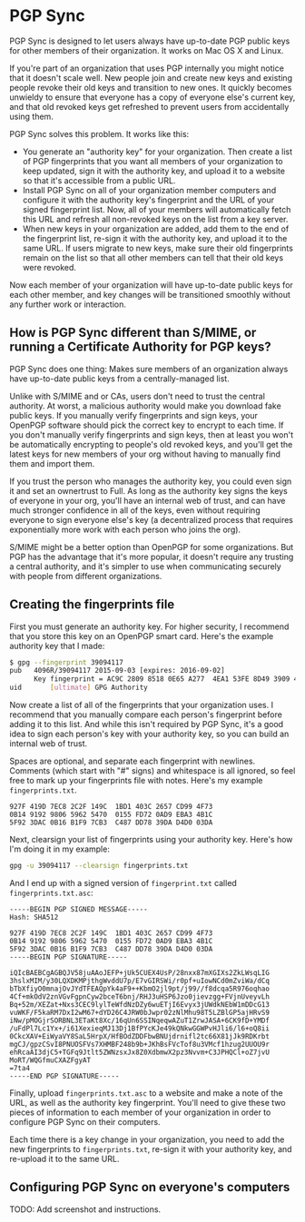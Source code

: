 # PGP Sync

PGP Sync is designed to let users always have up-to-date PGP public keys for other members of their organization. It works on Mac OS X and Linux.

If you're part of an organization that uses PGP internally you might notice that it doesn't scale well. New people join and create new keys and existing people revoke their old keys and transition to new ones. It quickly becomes unwieldy to ensure that everyone has a copy of everyone else's current key, and that old revoked keys get refreshed to prevent users from accidentally using them.

PGP Sync solves this problem. It works like this:

* You generate an "authority key" for your organization. Then create a list of PGP fingerprints that you want all members of your organization to keep updated, sign it with the authority key, and upload it to a website so that it's accessible from a public URL.
* Install PGP Sync on all of your organization member computers and configure it with the authority key's fingerprint and the URL of your signed fingerprint list. Now, all of your members will automatically fetch this URL and refresh all non-revoked keys on the list from a key server.
* When new keys in your organization are added, add them to the end of the fingerprint list, re-sign it with the authority key, and upload it to the same URL. If users migrate to new keys, make sure their old fingerprints remain on the list so that all other members can tell that their old keys were revoked.

Now each member of your organization will have up-to-date public keys for each other member, and key changes will be transitioned smoothly without any further work or interaction.

## How is PGP Sync different than S/MIME, or running a Certificate Authority for PGP keys?

PGP Sync does one thing: Makes sure members of an organization always have up-to-date public keys from a centrally-managed list.

Unlike with S/MIME and or CAs, users don't need to trust the central authority. At worst, a malicious authority would make you download fake public keys. If you manually verify fingerprints and sign keys, your OpenPGP software should pick the correct key to encrypt to each time. If you don't manually verify fingerprints and sign keys, then at least you won't be automatically encrypting to people's old revoked keys, and you'll get the latest keys for new members of your org without having to manually find them and import them.

If you trust the person who manages the authority key, you could even sign it and set an ownertrust to Full. As long as the authority key signs the keys of everyone in your org, you'll have an internal web of trust, and can have much stronger confidence in all of the keys, even without requiring everyone to sign everyone else's key (a decentralized process that requires exponentially more work with each person who joins the org).

S/MIME might be a better option than OpenPGP for some organizations. But PGP has the advantage that it's more popular, it doesn't require any trusting a central authority, and it's simpler to use when communicating securely with people from different organizations.

## Creating the fingerprints file

First you must generate an authority key. For higher security, I recommend that you store this key on an OpenPGP smart card. Here's the example authority key that I made:

```sh
$ gpg --fingerprint 39094117
pub   4096R/39094117 2015-09-03 [expires: 2016-09-02]
      Key fingerprint = AC9C 2809 8518 0E65 A277  4EA1 53FE 8D49 3909 4117
uid       [ultimate] GPG Authority
```

Now create a list of all of the fingerprints that your organization uses. I recommend that you manually compare each person's fingerprint before adding it to this list. And while this isn't required by PGP Sync, it's a good idea to sign each person's key with your authority key, so you can build an internal web of trust.

Spaces are optional, and separate each fingerprint with newlines. Comments (which start with "#" signs) and whitespace is all ignored, so feel free to mark up your fingerprints file with notes. Here's my example `fingerprints.txt`.

```
927F 419D 7EC8 2C2F 149C  1BD1 403C 2657 CD99 4F73
0B14 9192 9806 5962 5470  0155 FD72 0AD9 EBA3 4B1C
5F92 3DAC 0B16 B1F9 7CB3  C487 DD78 39DA D4D0 03DA
```

Next, clearsign your list of fingerprints using your authority key. Here's how I'm doing it in my example:

```sh
gpg -u 39094117 --clearsign fingerprints.txt
```

And I end up with a signed version of `fingerprint.txt` called `fingerprints.txt.asc`:

```
-----BEGIN PGP SIGNED MESSAGE-----
Hash: SHA512

927F 419D 7EC8 2C2F 149C  1BD1 403C 2657 CD99 4F73
0B14 9192 9806 5962 5470  0155 FD72 0AD9 EBA3 4B1C
5F92 3DAC 0B16 B1F9 7CB3  C487 DD78 39DA D4D0 03DA
-----BEGIN PGP SIGNATURE-----

iQIcBAEBCgAGBQJV58juAAoJEFP+jUk5CUEX4UsP/28nxx87mXGIXs2ZkLWsqLIG
3hslxMIM/y30LQXDKMPjthgWvddU7p/E7vGIRSWi/r0pf+uIowNCd0mZviWa/dCq
bTbXfiyO0mnajOvJYdTFEAQpYk4aF9++KbmO2jl9pt/j99//f8dcqa5R976oqhao
4Cf+mkOdV2znVGvFgpnCyw2bceT6bnj/RHJ3uHSP6Jzo0jievzgg+FVjnUveyvLh
Bq+52m/XEZat+Nxs3CEC9lylTeWfdNzDZy6wuETjI6Evyx3jUWdkNEbW1mDDcG13
vuWKF/F5kaRM7DxI2wM67+dYD26C4JRW0bJwpr02zNlMhu98T5LZBlGP5ajHRvS9
iNw/pMOGjrSORBNL3ETaKt8Xc/16qUn6SSINqeqwAZuT1ZrwJASA+6CK9fD+YMDf
/uFdPl7Lc1Yx+/i61XexieqMJ13Dj1BfPYcKJe49kQNkwGGWPvHJli6/l6+oQ8ii
0CkcXAV+EiWyaVY8SaL5HrpX/HfBOdZDDFbwBNUjdrnifl2tc66X81jJk9RDKrbt
mgCJ/gpzCSvI8PNUOSFVs7XHMBF248b9b+JKhBsFVcTof8u3VMcf1hzug2UUOU9r
ehRcaAI3djC5+TGFq9Jtlt5ZWNzsxJx8Z0XdbmwX2pz3Nvvm+C3JPHQCl+oZ7jvU
MoRT/WQGfmuCXAZFgyAT
=7ta4
-----END PGP SIGNATURE-----
```

Finally, upload `fingerprints.txt.asc` to a website and make a note of the URL, as well as the authority key fingerprint. You'll need to give these two pieces of information to each member of your organization in order to configure PGP Sync on their computers.

Each time there is a key change in your organization, you need to add the new fingerprints to `fingerprints.txt`, re-sign it with your authority key, and re-upload it to the same URL.

## Configuring PGP Sync on everyone's computers

TODO: Add screenshot and instructions.
